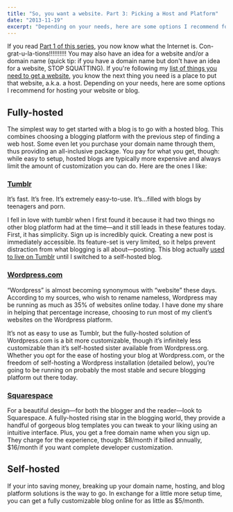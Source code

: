 ```yaml
---
title: "So, you want a website. Part 3: Picking a Host and Platform"
date: "2013-11-19"
excerpt: "Depending on your needs, here are some options I recommend for hosting your website or blog."
---
```


If you read <Link href="/blog/the-interwebz-1" passHref>[Part 1 of this series](/blog/the-interwebz-1)</Link>, you now know what the Internet is. Con-grat-u-la-tions!!!!!!!!!! You may also have an idea for a website and/or a domain name (quick tip: if you have a domain name but don't have an idea for a website, STOP SQUATTING). If you're following my <Link href="/blog/the-interwebz-2" passHref>[list of things you need to get a website](/blog/the-interwebz-2)</Link>, you know the next thing you need is a place to put that website, a.k.a. a host. Depending on your needs, here are some options I recommend for hosting your website or blog.

## Fully-hosted

The simplest way to get started with a blog is to go with a hosted blog. This combines choosing a blogging platform with the previous step of finding a web host. Some even let you purchase your domain name through them, thus providing an all-inclusive package. You pay for what you get, though: while easy to setup, hosted blogs are typically more expensive and always limit the amount of customization you can do. Here are the ones I like:

### [Tumblr][tumblr]

It’s fast. It’s free. It’s extremely easy-to-use. It’s…filled with blogs by teenagers and porn.

I fell in love with tumblr when I first found it because it had two things no other blog platform had at the time—and it still leads in these features today. First, it has simplicity. Sign up is incredibly quick. Creating a new post is immediately accessible. Its feature-set is very limited, so it helps prevent distraction from what blogging is all about—posting. This blog actually [used to live on Tumblr][sumwritings-tumblr] until I switched to a self-hosted blog.

### [Wordpress.com][wordpress.com]

“Wordpress” is almost becoming synonymous with “website” these days. According to my sources, who wish to rename nameless, Wordpress may be running as much as 35% of websites online today. I have done my share in helping that percentage increase, choosing to run most of my client’s websites on the Wordpress platform.

It’s not as easy to use as Tumblr, but the fully-hosted solution of Wordpress.com is a bit more customizable, though it’s infinitely less customizable than it’s self-hosted sister available from Wordpress.org. Whether you opt for the ease of hosting your blog at Wordpress.com, or the freedom of self-hosting a Wordpress installation (detailed below), you’re going to be running on probably the most stable and secure blogging platform out there today.

### [Squarespace][squarespace]

For a beautiful design—for both the blogger and the reader—look to Squarespace. A fully-hosted rising star in the blogging world, they provide a handful of gorgeous blog templates you can tweak to your liking using an intuitive interface. Plus, you get a free domain name when you sign up. They charge for the experience, though: $8/month if billed annually, $16/month if you want complete developer customization.


## Self-hosted

If your into saving money, breaking up your domain name, hosting, and blog platform solutions is the way to go. In exchange for a little more setup time, you can get a fully customizable blog online for as little as $5/month.


[part-2]: /blog/the-interwebz-2
[tumblr]: http://tumblr.com/
[sumwritings-tumblr]: http://sumwritings.tumblr.com
[squarespace]: https://squarespace.com/
[wordpress.com]: https://wordpress.com/
